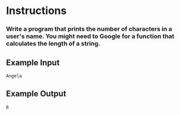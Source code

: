 # Instructions
### Write a program that prints the number of characters in a user's name. You might need to Google for a function that calculates the length of a string.

## Example Input
```
Angela
```

## Example Output

```
6
```